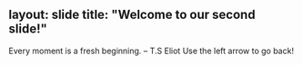 layout: slide
title: "Welcome to our second slide!"
---
Every moment is a fresh beginning. – T.S Eliot
Use the left arrow to go back!
